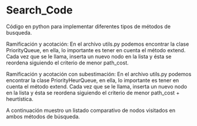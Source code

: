 # Search_Code

Código en python para implementar diferentes tipos de métodos de busqueda.

Ramificación y acotación: En el archivo utils.py podemos encontrar la clase PriorityQueue, en ella, lo importante es tener en cuenta el método extend. Cada vez que se le llama, inserta un nuevo nodo en la lista y ésta se reordena siguiendo el criterio de menor path_cost.

Ramificación y acotación con subestimación: En el archivo utils.py podemos encontrar la clase PriorityHeurQueue, en ella, lo importante es tener en cuenta el método extend. Cada vez que se le llama, inserta un nuevo nodo en la lista y ésta se reordena siguiendo el criterio de menor path_cost + heurtística.

A continuación muestro un listado comparativo de nodos visitados en ambos métodos de búsqueda.

